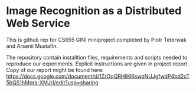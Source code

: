 # Image Recognition as a Distributed Web Service

This is github rep for CS655 GINI miniproject completed by Piotr Teterwak and Arsenii Mustafin.

The repository contain installtion files, requirements and scripts needed to reproduce our experiments. Explicit instructions are given in project report. Copy of our report might be found here: https://docs.google.com/document/d/1ZrOqQRH866swqNUJgfwdP4bd2cT5bQS1hMqrs-XMJrI/edit?usp=sharing
